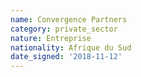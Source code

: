 ```yaml
---
name: Convergence Partners 
category: private_sector
nature: Entreprise
nationality: Afrique du Sud
date_signed: '2018-11-12'
---
```

    